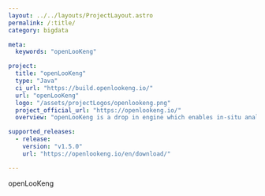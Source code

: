 ```yaml
---
layout: ../../layouts/ProjectLayout.astro
permalink: /:title/
category: bigdata

meta:
  keywords: "openLooKeng"

project:
  title: "openLooKeng"
  type: "Java"
  ci_url: "https://build.openlookeng.io/"
  url: "openLooKeng"
  logo: "/assets/projectLogos/openlookeng.png"
  project_official_url: "https://openlookeng.io/"
  overview: "openLooKeng is a drop in engine which enables in-situ analytics on any data, anywhere, including geographically remote data sources. It provides a global view of all of your data via its SQL 2003 interface. With high availability, auto-scaling, built-in caching and indexing support, openLooKeng is ready for enterprise workload with required reliability."

supported_releases:
  - release:
    version: "v1.5.0"
    url: "https://openlookeng.io/en/download/" 

---
```


<p>openLooKeng</p>
